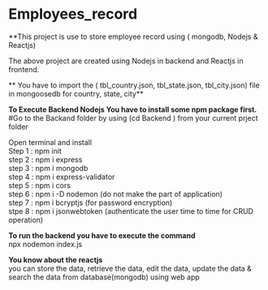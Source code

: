 # Employees_record

**This project is use to store employee record using ( mongodb, Nodejs & Reactjs)

The above project are created using Nodejs in backend and Reactjs in frontend.<br />

** You have to import the ( tbl_country.json, tbl_state.json, tbl_city.json) file in mongoosedb for country, state, city** <br/>

**To Execute Backend Nodejs You have to install some npm package first.**<br />
#Go to the Backand folder by using (cd Backend ) from your current prject folder<br />

Open terminal and install <br />
Step 1 : npm init<br />
step 2 : npm i express<br /> 
step 3 : npm i mongodb<br />
step 4 : npm i express-validator<br />
step 5 : npm i cors<br />
step 6 : npm i -D nodemon (do not make the part of application)<br />
step 7 : npm i bcryptjs (for password encryption)<br />
stpe 8 : npm i jsonwebtoken (authenticate the user time to time for CRUD operation)<br />

**To run the backend you have to execute the command**<br />
npx nodemon index.js<br />

**You know about the reactjs** <br/>
you can store the data, retrieve the data, edit the data, update the data & search the data from database(mongodb) using web app <br/>
